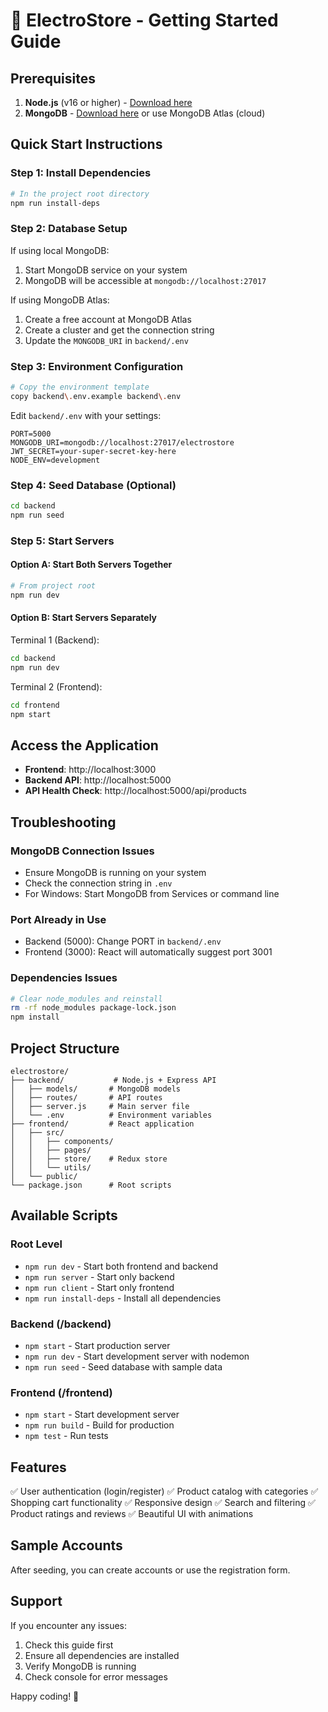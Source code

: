 # 🚀 ElectroStore - Getting Started Guide

## Prerequisites
1. **Node.js** (v16 or higher) - [Download here](https://nodejs.org/)
2. **MongoDB** - [Download here](https://www.mongodb.com/try/download/community) or use MongoDB Atlas (cloud)

## Quick Start Instructions

### Step 1: Install Dependencies
```bash
# In the project root directory
npm run install-deps
```

### Step 2: Database Setup
If using local MongoDB:
1. Start MongoDB service on your system
2. MongoDB will be accessible at `mongodb://localhost:27017`

If using MongoDB Atlas:
1. Create a free account at MongoDB Atlas
2. Create a cluster and get the connection string
3. Update the `MONGODB_URI` in `backend/.env`

### Step 3: Environment Configuration
```bash
# Copy the environment template
copy backend\.env.example backend\.env
```

Edit `backend/.env` with your settings:
```
PORT=5000
MONGODB_URI=mongodb://localhost:27017/electrostore
JWT_SECRET=your-super-secret-key-here
NODE_ENV=development
```

### Step 4: Seed Database (Optional)
```bash
cd backend
npm run seed
```

### Step 5: Start Servers

#### Option A: Start Both Servers Together
```bash
# From project root
npm run dev
```

#### Option B: Start Servers Separately

Terminal 1 (Backend):
```bash
cd backend
npm run dev
```

Terminal 2 (Frontend):
```bash
cd frontend
npm start
```

## Access the Application
- **Frontend**: http://localhost:3000
- **Backend API**: http://localhost:5000
- **API Health Check**: http://localhost:5000/api/products

## Troubleshooting

### MongoDB Connection Issues
- Ensure MongoDB is running on your system
- Check the connection string in `.env`
- For Windows: Start MongoDB from Services or command line

### Port Already in Use
- Backend (5000): Change PORT in `backend/.env`
- Frontend (3000): React will automatically suggest port 3001

### Dependencies Issues
```bash
# Clear node_modules and reinstall
rm -rf node_modules package-lock.json
npm install
```

## Project Structure
```
electrostore/
├── backend/           # Node.js + Express API
│   ├── models/       # MongoDB models
│   ├── routes/       # API routes
│   ├── server.js     # Main server file
│   └── .env          # Environment variables
├── frontend/         # React application
│   ├── src/
│   │   ├── components/
│   │   ├── pages/
│   │   ├── store/    # Redux store
│   │   └── utils/
│   └── public/
└── package.json      # Root scripts
```

## Available Scripts

### Root Level
- `npm run dev` - Start both frontend and backend
- `npm run server` - Start only backend
- `npm run client` - Start only frontend
- `npm run install-deps` - Install all dependencies

### Backend (/backend)
- `npm start` - Start production server
- `npm run dev` - Start development server with nodemon
- `npm run seed` - Seed database with sample data

### Frontend (/frontend)
- `npm start` - Start development server
- `npm run build` - Build for production
- `npm test` - Run tests

## Features
✅ User authentication (login/register)
✅ Product catalog with categories
✅ Shopping cart functionality
✅ Responsive design
✅ Search and filtering
✅ Product ratings and reviews
✅ Beautiful UI with animations

## Sample Accounts
After seeding, you can create accounts or use the registration form.

## Support
If you encounter any issues:
1. Check this guide first
2. Ensure all dependencies are installed
3. Verify MongoDB is running
4. Check console for error messages

Happy coding! 🎉
